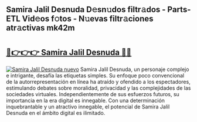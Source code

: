 ## Samira Jalil Desnuda D𝚎sn𝚞dos filtr𝚊dos - Parts-ETL Vid𝚎os f𝚘tos - N𝚞evas filtr𝚊ciones atr𝚊ctivas mk42m

# <h2><a href="http://mbd3zj2.tromn.icu/?c=Samira+Jalil+Desnuda">🔗👉👉👉 Samira Jalil Desnuda 🔗🔗</a></h2>

[![Samira Jalil Desnuda nuevo](https://i.imgur.com/pEAQMta.gif)](http://mbd3zj2.tromn.icu/?c=Samira+Jalil+Desnuda)
Samira Jalil Desnuda, un personaje complejo e intrigante, desafía las etiquetas simples. Su enfoque poco convencional de la autorrepresentación en línea ha atraído y ofendido a los espectadores, estimulando debates sobre moralidad, privacidad y las complejidades de las sociedades virtuales. Independientemente de sus esfuerzos futuros, su importancia en la era digital es innegable. Con una determinación inquebrantable y un atractivo innegable, el potencial de Samira Jalil Desnuda en el ámbito digital es ilimitado.

